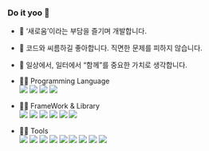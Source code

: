 ### Do it yoo 👋

- 🔭 ‘새로움’이라는 부담을 즐기며 개발합니다.
- 🔭 코드와 씨름하길 좋아합니다. 직면한 문제를 피하지 않습니다.
- 🔭 일상에서, 일터에서 “함께”를 중요한 가치로 생각합니다.


- ✍🏻 Programming Language  
  <img src ="https://img.shields.io/badge/-javaScript(ES6)-yellow"> <img src ="https://img.shields.io/badge/-HTML5-orange"> <img src ="https://img.shields.io/badge/-CSS3-green"> <img src ="https://img.shields.io/badge/-TypeScript-blue">
- ✍🏻 FrameWork & Library  
  <img src ="https://img.shields.io/badge/-React-navy"> <img src ="https://img.shields.io/badge/-Next.js(13)-grey"> <img src ="https://img.shields.io/badge/-Redux-toolkit-skyblue"> <img src ="https://img.shields.io/badge/-Recoil-purple"> <img src ="https://img.shields.io/badge/-Tailwind-white"> <img src ="https://img.shields.io/badge/-Module-CSS-peach">
- ✍🏻 Tools  
  <img src ="https://img.shields.io/badge/-Git-salmon"> <img src ="https://img.shields.io/badge/-Postman-purple"> <img src ="https://img.shields.io/badge/-figma-orange"> <img src ="https://img.shields.io/badge/-AWS-grey"> <img src ="https://img.shields.io/badge/-Firebase-coral"> <img src ="https://img.shields.io/badge/-Notion-peach"> <img src ="https://img.shields.io/badge/-Vercel-skyblue"> <img src ="https://img.shields.io/badge/-adobe AI-grey"> <img src ="https://img.shields.io/badge/-adobe PSD-burgundy">

  

